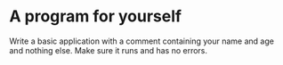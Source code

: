 # A program for yourself

Write a basic application with a comment containing your name and age and nothing else. Make sure it runs and has no errors.


